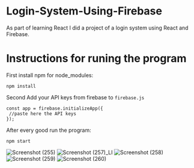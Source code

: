 # Login-System-Using-Firebase

As part of learning React I did a project of a login system using React and Firebase.

# Instructions for runing the program

First install npm for node_modules:

`npm install`

Second Add your API keys from firebase to `firebase.js` 

```
const app = firebase.initializeApp({
 //paste here the API keys
});
```

After every good run the program: 

`npm start`


![Screenshot (255)](https://user-images.githubusercontent.com/68068799/131328215-d2efa77b-8130-4839-a8ea-c90cc40eaa80.png)
![Screenshot (257)_LI](https://user-images.githubusercontent.com/68068799/131328214-1e4be718-616d-485f-aec5-1f25f46c1e2c.jpg)
![Screenshot (258)](https://user-images.githubusercontent.com/68068799/131328271-fdc89ebd-0990-4141-a08f-dee9aa681079.png)
![Screenshot (259)](https://user-images.githubusercontent.com/68068799/131328315-71e943c8-b8f4-448e-944c-19e16169adf7.png)
![Screenshot (260)](https://user-images.githubusercontent.com/68068799/131328370-7fc8b868-becd-4386-bf5b-8a7ae9bfb507.png)


